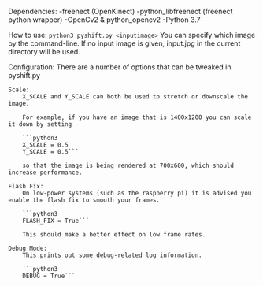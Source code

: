 Dependencies:
    -freenect (OpenKinect)
    -python_libfreenect (freenect python wrapper)
    -OpenCv2 & python_opencv2
    -Python 3.7

How to use:
    ```python3 pyshift.py <inputimage>```
    You can specify which image by the command-line. If no input image is given, input.jpg in the current directory will be used.
    
Configuration:
    There are a number of options that can be tweaked in pyshift.py
    
    Scale:
        X_SCALE and Y_SCALE can both be used to stretch or downscale the image. 
        
        For example, if you have an image that is 1400x1200 you can scale it down by setting 
        
        ```python3
        X_SCALE = 0.5
        Y_SCALE = 0.5```
        
        so that the image is being rendered at 700x600, which should increase performance.
        
    Flash Fix:
        On low-power systems (such as the raspberry pi) it is advised you enable the flash fix to smooth your frames.
        
        ```python3
        FLASH_FIX = True```
        
        This should make a better effect on low frame rates.
        
    Debug Mode:
        This prints out some debug-related log information.
        
        ```python3
        DEBUG = True```
        

